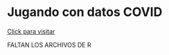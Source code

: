 # Jugando con datos COVID

[Click para visitar](https://nikof7.github.io/exploracion_datos_covid/index.html)

FALTAN LOS ARCHIVOS DE R
